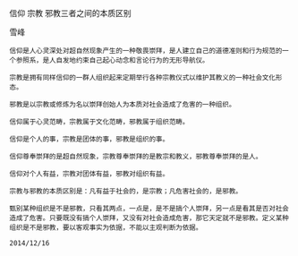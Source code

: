 信仰 宗教 邪教三者之间的本质区别

雪峰


    信仰是人心灵深处对超自然现象产生的一种敬畏崇拜，是人建立自己的道德准则和行为规范的一个参照系，是人自发地约束自己起心动念和言论行为的无形导航仪。

    宗教是拥有同样信仰的一群人组织起来定期举行各种宗教仪式以维护其教义的一种社会文化形态。

    邪教是以宗教或修炼为名以崇拜创始人为本质对社会造成了危害的一种组织。

    信仰属于心灵范畴，宗教属于文化范畴，邪教属于组织范畴。

    信仰是个人的事，宗教是团体的事，邪教是组织的事。

    信仰尊奉崇拜的是超自然现象，宗教尊奉崇拜的是教宗和教义，邪教尊奉崇拜的是人。

    信仰对个人有益，宗教对团体有益，邪教对组织有益。

    宗教与邪教的本质区别是：凡有益于社会的，是宗教；凡危害社会的，是邪教。

    甄别某种组织是不是邪教，只看其两点，一点是，是不是搞个人崇拜，另一点是看其是否对社会造成了危害。只要既没有搞个人崇拜，又没有对社会造成危害，那它天定就不是邪教。定义某种组织是不是邪教，要以客观事实为依据，不能以主观判断为依据。

    2014/12/16



